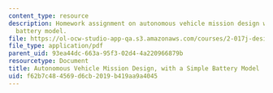 ```yaml
---
content_type: resource
description: Homework assignment on autonomous vehicle mission design with a simple
  battery model.
file: https://ol-ocw-studio-app-qa.s3.amazonaws.com/courses/2-017j-design-of-electromechanical-robotic-systems-fall-2009/f62b7c484569d6cb2019b419aa9a4045_MIT2_017JF09_p09.pdf
file_type: application/pdf
parent_uid: 93ea44dc-663a-95f3-02d4-4a220966879b
resourcetype: Document
title: Autonomous Vehicle Mission Design, with a Simple Battery Model
uid: f62b7c48-4569-d6cb-2019-b419aa9a4045
---
```

